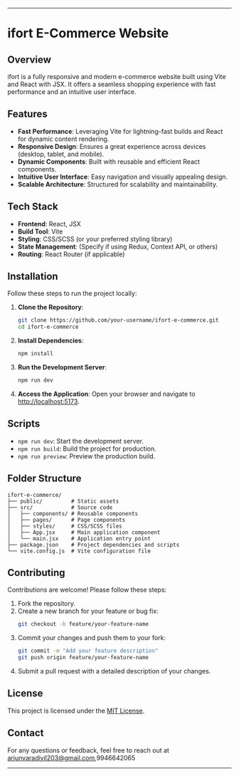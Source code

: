 
---

# ifort E-Commerce Website

## Overview

ifort is a fully responsive and modern e-commerce website built using Vite and React with JSX. It offers a seamless shopping experience with fast performance and an intuitive user interface.

## Features

- **Fast Performance**: Leveraging Vite for lightning-fast builds and React for dynamic content rendering.
- **Responsive Design**: Ensures a great experience across devices (desktop, tablet, and mobile).
- **Dynamic Components**: Built with reusable and efficient React components.
- **Intuitive User Interface**: Easy navigation and visually appealing design.
- **Scalable Architecture**: Structured for scalability and maintainability.

## Tech Stack

- **Frontend**: React, JSX
- **Build Tool**: Vite
- **Styling**: CSS/SCSS (or your preferred styling library)
- **State Management**: (Specify if using Redux, Context API, or others)
- **Routing**: React Router (if applicable)

## Installation

Follow these steps to run the project locally:

1. **Clone the Repository**:
   ```bash
   git clone https://github.com/your-username/ifort-e-commerce.git
   cd ifort-e-commerce
   ```

2. **Install Dependencies**:
   ```bash
   npm install
   ```

3. **Run the Development Server**:
   ```bash
   npm run dev
   ```

4. **Access the Application**:
   Open your browser and navigate to [http://localhost:5173](http://localhost:5173).

## Scripts

- `npm run dev`: Start the development server.
- `npm run build`: Build the project for production.
- `npm run preview`: Preview the production build.

## Folder Structure

```
ifort-e-commerce/
├── public/         # Static assets
├── src/            # Source code
│   ├── components/ # Reusable components
│   ├── pages/      # Page components
│   ├── styles/     # CSS/SCSS files
│   ├── App.jsx     # Main application component
│   └── main.jsx    # Application entry point
├── package.json    # Project dependencies and scripts
└── vite.config.js  # Vite configuration file
```

## Contributing

Contributions are welcome! Please follow these steps:

1. Fork the repository.
2. Create a new branch for your feature or bug fix:
   ```bash
   git checkout -b feature/your-feature-name
   ```
3. Commit your changes and push them to your fork:
   ```bash
   git commit -m "Add your feature description"
   git push origin feature/your-feature-name
   ```
4. Submit a pull request with a detailed description of your changes.

## License

This project is licensed under the [MIT License](LICENSE).

## Contact

For any questions or feedback, feel free to reach out at arjunvaradiyil203@gmail.com,9946642065

--- 
